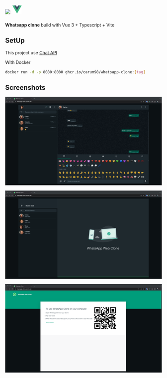 # <img src="https://github.com/carum98/whatsapp-clone-vue/blob/main/public/favicon.ico" width="30">  <img src="https://github.com/carum98/whatsapp-clone-vue/blob/main/src/assets/logo.png" width="30">

**Whatsapp clone** build with Vue 3 + Typescript + Vite

## SetUp
This project use [Chat API](https://github.com/carum98/chat-api)

With Docker
```bash
docker run -d -p 8080:8080 ghcr.io/carum98/whatsapp-clone:[tag]
```

## Screenshots
![](https://github.com/carum98/whatsapp-clone-vue/blob/main/screenshots/chats.png)

![](https://github.com/carum98/whatsapp-clone-vue/blob/main/screenshots/contacts.png)

![](https://github.com/carum98/whatsapp-clone-vue/blob/main/screenshots/login.png)
